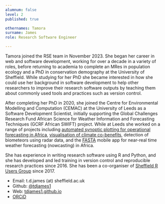 ```yaml
---
alumnum: false
level: 2
published: true

othernames: Tamora
surname: James
role: Research Software Engineer

---
```


Tamora joined the RSE team in November 2023.  She began her career in
web and software development, working for over a decade in a variety
of roles, before returning to academia to complete an MRes in
population ecology and a PhD in conservation demography at the
University of Sheffield.  While studying for her PhD she became
interested in how she could use her background in software development
to help other researchers to improve their research software outputs
by teaching them about commonly used tools and practices such as
version control.

After completing her PhD in 2020, she joined the Centre for
Environmental Modelling and Computation (CEMAC) at the University of
Leeds as a Software Development Scientist, initially supporting the
Global Challenges Research Fund African Science for Weather
Information and Forecasting Techniques (GCRF African SWIFT)
project. While at Leeds she worked on a range of projects including
[automated synoptic plotting for operational forecasting in
Africa](https://doi.org/10.1175/BAMS-D-21-0156.1), [visualisation of
climate co-benefits](https://t.co/LQUg41cAft), detection of biometeors
using radar data, and the [FASTA](https://fastaweather.com/) mobile
app for near-real time weather forecasting (nowcasting) in Africa.

She has experience in writing research software using R and Python,
and she has developed and led training in version control and
reproducible research practices since 2016.  She has been a
co-organiser of [Sheffield R Users
Group](https://www.meetup.com/sheffieldr-sheffield-r-users-group/)
since 2017.

* Email: t.d.james (at) sheffield.ac.uk
* Github: [@tdjames1](https://github.com/tdjames1)
* Web: [tdjames1.github.io](https://tdjames1.github.io/)
* [ORCiD](https://orcid.org/0000-0003-1363-4742)